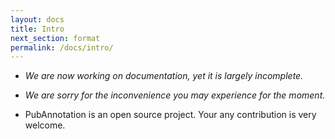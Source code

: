 ```yaml
---
layout: docs
title: Intro
next_section: format
permalink: /docs/intro/
---
```


* *We are now working on documentation, yet it is largely incomplete.*
* *We are sorry for the inconvenience you may experience for the moment.*

* PubAnnotation is an open source project. Your any contribution is very welcome.

<!-- ## Motivation

* It would be good if there is a portal place where we can find most of the annotations made to literature.

* It would be even better if those annotations can be accessed in various common formats.

* It would be great if combulsome problems, e.g., slight variation of text, can be systematically dealt with.

## What is PubAnnotation?

* PubAnnotation is a public repository of literature annotation where anyone can create new annotations or submit existing ones.
 -->
